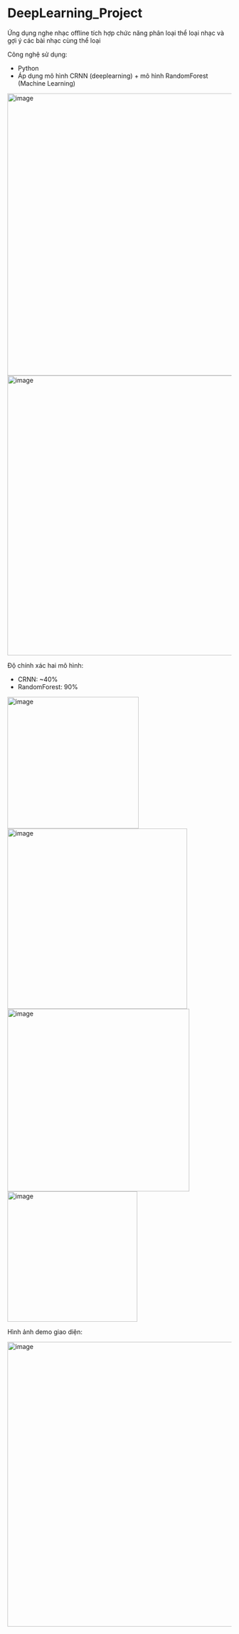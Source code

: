 # DeepLearning_Project
Ứng dụng nghe nhạc offline tích hợp chức năng phân loại thể loại nhạc và gợi ý các bài nhạc cùng thể loại

Công nghệ sử dụng:
- Python
- Áp dụng mô hình CRNN (deeplearning) + mô hình RandomForest (Machine Learning)

<img width="632" alt="image" src="https://github.com/user-attachments/assets/40c190a2-5e4b-450e-af26-b5fb99d6cec0" />

<img width="627" alt="image" src="https://github.com/user-attachments/assets/137c7c2a-714e-49fa-a14e-0af9be33ace4" />

Độ chính xác hai mô hình:
- CRNN: ~40%
- RandomForest: 90%

<img width="295" alt="image" src="https://github.com/user-attachments/assets/380953e5-8bc3-4219-a1a8-9c2c5a103d69" />


<img width="404" alt="image" src="https://github.com/user-attachments/assets/86a83058-479a-4fdc-a8b0-2a9db686bf73" />


<img width="409" alt="image" src="https://github.com/user-attachments/assets/144e2eac-4471-44e1-9c6f-99fef05df321" />


<img width="292" alt="image" src="https://github.com/user-attachments/assets/ce22b056-56e3-4b58-a809-1eff70590fa5" />

Hình ảnh demo giao diện:

<img width="638" alt="image" src="https://github.com/user-attachments/assets/5a0173d2-a2b4-467f-95c3-ddeaaee584e5" />


